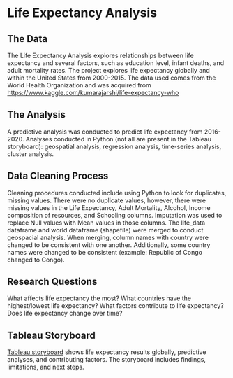 # Life Expectancy Analysis
## The Data
The Life Expectancy Analysis explores relationships between life expectancy and several factors, such as education level, infant deaths, and adult mortality rates.  The project explores life expectancy globally and within the United States from 2000-2015.  The data used comes from the World Health Organization and was acquired from https://www.kaggle.com/kumarajarshi/life-expectancy-who

## The Analysis
A predictive analysis was conducted to predict life expectancy from 2016-2020.  Analyses conducted in Python (not all are present in the Tableau storyboard): geospatial analysis, regression analysis, time-series analysis, cluster analysis.

## Data Cleaning Process
Cleaning procedures conducted include using Python to look for duplicates, missing values.  There were no duplicate values, however, there were missing values in the Life Expectancy, Adult Mortality, Alcohol, Income composition of resources, and Schooling columns.  Imputation was used to replace Null values with Mean values in those columns.  The life_data dataframe and world dataframe (shapefile) were merged to conduct geospacial analysis.  When merging, column names with country were changed to be consistent with one another.  Additionally, some country names were changed to be consistent (example: Republic of Congo changed to Congo).

## Research Questions
What affects life expectancy the most? What countries have the highest/lowest life expectancy? What factors contribute to life expectancy? Does life expectancy change over time? 

## Tableau Storyboard
[Tableau storyboard](https://public.tableau.com/profile/brittany.anderson.freese#!/vizhome/LifeExpectancyDataAnalysis/LifeExpectancyStoryboard) shows life expectancy results globally, predictive analyses, and contributing factors.  The storyboard includes findings, limitations, and next steps.
